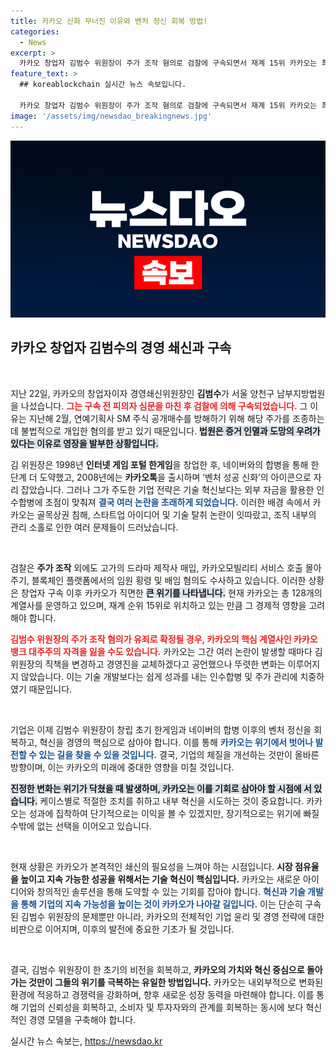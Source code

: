 ```yaml
---
title: 카카오 신화 무너진 이유와 벤처 정신 회복 방법!
categories:
  - News
excerpt: >
  카카오 창업자 김범수 위원장이 주가 조작 혐의로 검찰에 구속되면서 재계 15위 카카오는 최대 위기를 맞았다. 법원은 증거인멸 우려를 이유로 영장을 발부했으며, 카카오는 빠른 쇄신이 절실하다.
feature_text: >
  ## koreablockchain 실시간 뉴스 속보입니다.

  카카오 창업자 김범수 위원장이 주가 조작 혐의로 검찰에 구속되면서 재계 15위 카카오는 최대 위기를 맞았다. 법원은 증거인멸 우려를 이유로 영장을 발부했으며, 카카오는 빠른 쇄신이 절실하다.
image: '/assets/img/newsdao_breakingnews.jpg'
---
```


<p><img src="/assets/img/newsdao_breakingnews.jpg" alt="koreablockchain 속보" /></p>

<h2 data-ke-size="size26">카카오 창업자 김범수의 경영 쇄신과 구속</h2>

<p data-ke-size="size16">&nbsp;</p>

<p>지난 22일, 카카오의 창업자이자 경영쇄신위원장인 <b>김범수</b>가 서울 양천구 남부지방법원을 나섰습니다. <b><span style="color: #ee2323;">그는 구속 전 피의자 심문을 마친 후 검찰에 의해 구속되었습니다.</span></b> 그 이유는 지난해 2월, 연예기획사 SM 주식 공개매수를 방해하기 위해 해당 주가를 조종하는 데 불법적으로 개입한 혐의를 받고 있기 때문입니다. <b><span style="background-color: #21538527;">법원은 증거 인멸과 도망의 우려가 있다는 이유로 영장을 발부한 상황입니다.</span></b></p>

<p>김 위원장은 1998년 <b>인터넷 게임 포털 한게임</b>을 창업한 후, 네이버와의 합병을 통해 한 단계 더 도약했고, 2008년에는 <b>카카오톡</b>을 출시하며 ‘벤처 성공 신화’의 아이콘으로 자리 잡았습니다. 그러나 그가 주도한 기업 전략은 기술 혁신보다는 외부 자금을 활용한 인수합병에 초점이 맞춰져 <b><span style="color: #1a5490;">결국 여러 논란을 초래하게 되었습니다.</span></b> 이러한 배경 속에서 카카오는 골목상권 침해, 스타트업 아이디어 및 기술 탈취 논란이 잇따랐고, 조직 내부의 관리 소홀로 인한 여러 문제들이 드러났습니다. </p>

<p data-ke-size="size16">&nbsp;</p>

<p>검찰은 <b>주가 조작</b> 외에도 고가의 드라마 제작사 매입, 카카오모빌리티 서비스 호출 몰아주기, 블록체인 플랫폼에서의 임원 횡령 및 배임 혐의도 수사하고 있습니다. 이러한 상황은 창업자 구속 이후 카카오가 직면한 <b><span style="background-color: #21538527;">큰 위기를 나타냅니다.</span></b> 현재 카카오는 총 128개의 계열사를 운영하고 있으며, 재계 순위 15위로 위치하고 있는 만큼 그 경제적 영향을 고려해야 합니다.</p>

<p><b><span style="color: #ee2323;">김범수 위원장의 주가 조작 혐의가 유죄로 확정될 경우, 카카오의 핵심 계열사인 카카오뱅크 대주주의 자격을 잃을 수도 있습니다.</span></b> 카카오는 그간 여러 논란이 발생할 때마다 김 위원장의 직책을 변경하고 경영진을 교체하겠다고 공언했으나 뚜렷한 변화는 이루어지지 않았습니다. 이는 기술 개발보다는 쉽게 성과를 내는 인수합병 및 주가 관리에 치중하였기 때문입니다.</p>

<p data-ke-size="size16">&nbsp;</p>

<p>기업은 이제 김범수 위원장이 창립 초기 한게임과 네이버의 합병 이후의 벤처 정신을 회복하고, 혁신을 경영의 핵심으로 삼아야 합니다. 이를 통해 <b><span style="color: #1a5490;">카카오는 위기에서 벗어나 발전할 수 있는 길을 찾을 수 있을 것입니다.</span></b> 결국, 기업의 체질을 개선하는 것만이 올바른 방향이며, 이는 카카오의 미래에 중대한 영향을 미칠 것입니다. </p>

<p><b><span style="background-color: #21538527;">진정한 변화는 위기가 닥쳤을 때 발생하며, 카카오는 이를 기회로 삼아야 할 시점에 서 있습니다.</span></b> 케이스별로 적절한 조치를 취하고 내부 혁신을 시도하는 것이 중요합니다. 카카오는 성과에 집착하여 단기적으로는 이익을 볼 수 있겠지만, 장기적으로는 위기에 빠질 수밖에 없는 선택을 이어오고 있습니다.</p>

<p data-ke-size="size16">&nbsp;</p>

<p>현재 상황은 카카오가 본격적인 쇄신의 필요성을 느껴야 하는 시점입니다. <b>시장 점유율을 높이고 지속 가능한 성공을 위해서는 기술 혁신이 핵심입니다.</b> 카카오는 새로운 아이디어와 창의적인 솔루션을 통해 도약할 수 있는 기회를 잡아야 합니다. <b><span style="color: #1a5490;">혁신과 기술 개발을 통해 기업의 지속 가능성을 높이는 것이 카카오가 나아갈 길입니다.</span></b> 이는 단순히 구속된 김범수 위원장의 문제뿐만 아니라, 카카오의 전체적인 기업 윤리 및 경영 전략에 대한 비판으로 이어지며, 이후의 발전에 중요한 기초가 될 것입니다. </p>

<p data-ke-size="size16">&nbsp;</p>

<p>결국, 김범수 위원장이 한 초기의 비전을 회복하고, <b>카카오의 가치와 혁신 중심으로 돌아가는 것만이 그들의 위기를 극복하는 유일한 방법입니다.</b> 카카오는 내외부적으로 변화된 환경에 적응하고 경쟁력을 강화하며, 향후 새로운 성장 동력을 마련해야 합니다. 이를 통해 기업의 신뢰성을 회복하고, 소비자 및 투자자와의 관계를 회복하는 동시에 보다 혁신적인 경영 모델을 구축해야 합니다.</p>
실시간 뉴스 속보는, <a href="https://newsdao.kr" rel="dofollow">https://newsdao.kr</a>


